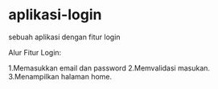 # aplikasi-login
sebuah aplikasi dengan fitur login

Alur Fitur Login:

1.Memasukkan email dan password
2.Memvalidasi masukan.
3.Menampilkan halaman home.
